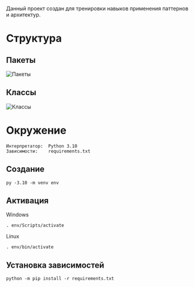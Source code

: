 Данный проект создан для тренировки навыков применения паттернов и архитектур.

# Структура
## Пакеты
![Пакеты](https://raw.githubusercontent.com/PavelAltynnikov/pygame-sandbox/master/packages.png)
## Классы
![Классы](https://raw.githubusercontent.com/PavelAltynnikov/pygame-sandbox/master/classes.png)

# Окружение
```
Интерпретатор:  Python 3.10  
Зависимости:    requirements.txt
```

## Создание
`py -3.10 -m venv env`

## Активация
Windows

`. env/Scripts/activate`  

Linux

`. env/bin/activate`

## Установка зависимостей
`python -m pip install -r requirements.txt`
